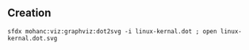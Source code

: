 ## Creation
```
sfdx mohanc:viz:graphviz:dot2svg -i linux-kernal.dot ; open linux-kernal.dot.svg
```
